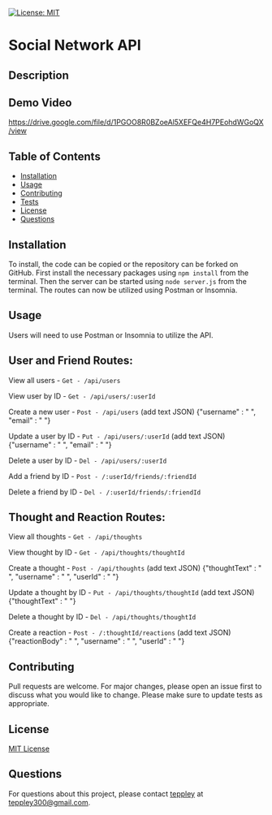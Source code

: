 [![License: MIT](https://img.shields.io/badge/License-MIT-yellow.svg)](https://opensource.org/licenses/MIT)

# Social Network API

## Description


## Demo Video

https://drive.google.com/file/d/1PGOO8R0BZoeAl5XEFQe4H7PEohdWGoQX/view

## Table of Contents

- [Installation](#installation)
- [Usage](#usage)
- [Contributing](#contributing)
- [Tests](#tests)
- [License](#license)
- [Questions](#questions)

## Installation

To install, the code can be copied or the repository can be forked on GitHub.
First install the necessary packages using `npm install` from the terminal. 
Then the server can be started using `node server.js` from the terminal.
The routes can now be utilized using Postman or Insomnia.

## Usage

Users will need to use Postman or Insomnia to utilize the API.

## User and Friend Routes:

View all users - `Get - /api/users`

View user by ID - `Get - /api/users/:userId`

Create a new user - `Post - /api/users` (add text JSON) {"username" : " ", "email" : " "}

Update a user by ID - `Put - /api/users/:userId` (add text JSON) 
{"username" : " ", "email" : " "}

Delete a user by ID - `Del - /api/users/:userId`

Add a friend by ID - `Post - /:userId/friends/:friendId`

Delete a friend by ID - `Del - /:userId/friends/:friendId`


## Thought and Reaction Routes:

View all thoughts - `Get - /api/thoughts`

View thought by ID - `Get - /api/thoughts/thoughtId`

Create a thought - `Post - /api/thoughts` (add text JSON)
{"thoughtText" : " ", "username" : " ", "userId" : " "}

Update a thought by ID - `Put - /api/thoughts/thoughtId` (add text JSON)
{"thoughtText" : " "}

Delete a thought by ID - `Del - /api/thoughts/thoughtId`

Create a reaction - `Post - /:thoughtId/reactions` (add text JSON)
{"reactionBody" : " ", "username" : " ", "userId" : " "}

## Contributing

Pull requests are welcome. For major changes, please open an issue first to discuss what you would like to change. Please make sure to update tests as appropriate.

## License

[MIT License](https://opensource.org/licenses/MIT)

## Questions

For questions about this project, please contact [teppley](https://github.com/teppley) at teppley300@gmail.com.